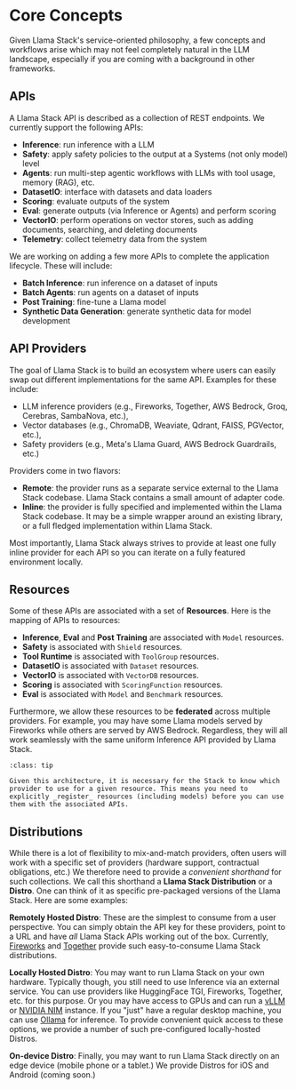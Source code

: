 # Core Concepts

Given Llama Stack's service-oriented philosophy, a few concepts and workflows arise which may not feel completely natural in the LLM landscape, especially if you are coming with a background in other frameworks.


## APIs

A Llama Stack API is described as a collection of REST endpoints. We currently support the following APIs:

- **Inference**: run inference with a LLM
- **Safety**: apply safety policies to the output at a Systems (not only model) level
- **Agents**: run multi-step agentic workflows with LLMs with tool usage, memory (RAG), etc.
- **DatasetIO**: interface with datasets and data loaders
- **Scoring**: evaluate outputs of the system
- **Eval**: generate outputs (via Inference or Agents) and perform scoring
- **VectorIO**: perform operations on vector stores, such as adding documents, searching, and deleting documents
- **Telemetry**: collect telemetry data from the system

We are working on adding a few more APIs to complete the application lifecycle. These will include:
- **Batch Inference**: run inference on a dataset of inputs
- **Batch Agents**: run agents on a dataset of inputs
- **Post Training**: fine-tune a Llama model
- **Synthetic Data Generation**: generate synthetic data for model development

## API Providers

The goal of Llama Stack is to build an ecosystem where users can easily swap out different implementations for the same API. Examples for these include:
- LLM inference providers (e.g., Fireworks, Together, AWS Bedrock, Groq, Cerebras, SambaNova, etc.),
- Vector databases (e.g., ChromaDB, Weaviate, Qdrant, FAISS, PGVector, etc.),
- Safety providers (e.g., Meta's Llama Guard, AWS Bedrock Guardrails, etc.)

Providers come in two flavors:
- **Remote**: the provider runs as a separate service external to the Llama Stack codebase. Llama Stack contains a small amount of adapter code.
- **Inline**: the provider is fully specified and implemented within the Llama Stack codebase. It may be a simple wrapper around an existing library, or a full fledged implementation within Llama Stack.

Most importantly, Llama Stack always strives to provide at least one fully inline provider for each API so you can iterate on a fully featured environment locally.
## Resources

Some of these APIs are associated with a set of **Resources**. Here is the mapping of APIs to resources:

- **Inference**, **Eval** and **Post Training** are associated with `Model` resources.
- **Safety** is associated with `Shield` resources.
- **Tool Runtime** is associated with `ToolGroup` resources.
- **DatasetIO** is associated with `Dataset` resources.
- **VectorIO** is associated with `VectorDB` resources.
- **Scoring** is associated with `ScoringFunction` resources.
- **Eval** is associated with `Model` and `Benchmark` resources.

Furthermore, we allow these resources to be **federated** across multiple providers. For example, you may have some Llama models served by Fireworks while others are served by AWS Bedrock. Regardless, they will all work seamlessly with the same uniform Inference API provided by Llama Stack.

```{admonition} Registering Resources
:class: tip

Given this architecture, it is necessary for the Stack to know which provider to use for a given resource. This means you need to explicitly _register_ resources (including models) before you can use them with the associated APIs.
```

## Distributions

While there is a lot of flexibility to mix-and-match providers, often users will work with a specific set of providers (hardware support, contractual obligations, etc.) We therefore need to provide a _convenient shorthand_ for such collections. We call this shorthand a **Llama Stack Distribution** or a **Distro**. One can think of it as specific pre-packaged versions of the Llama Stack. Here are some examples:

**Remotely Hosted Distro**: These are the simplest to consume from a user perspective. You can simply obtain the API key for these providers, point to a URL and have _all_ Llama Stack APIs working out of the box. Currently, [Fireworks](https://fireworks.ai/) and [Together](https://together.xyz/) provide such easy-to-consume Llama Stack distributions.

**Locally Hosted Distro**: You may want to run Llama Stack on your own hardware. Typically though, you still need to use Inference via an external service. You can use providers like HuggingFace TGI, Fireworks, Together, etc. for this purpose. Or you may have access to GPUs and can run a [vLLM](https://github.com/vllm-project/vllm) or [NVIDIA NIM](https://build.nvidia.com/nim?filters=nimType%3Anim_type_run_anywhere&q=llama) instance. If you "just" have a regular desktop machine, you can use [Ollama](https://ollama.com/) for inference. To provide convenient quick access to these options, we provide a number of such pre-configured locally-hosted Distros.


**On-device Distro**: Finally, you may want to run Llama Stack directly on an edge device (mobile phone or a tablet.) We provide Distros for iOS and Android (coming soon.)
